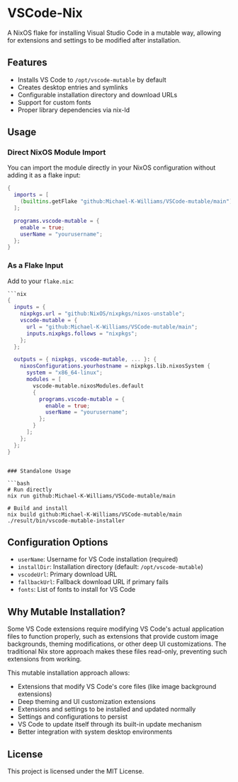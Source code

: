 # VSCode-Nix

A NixOS flake for installing Visual Studio Code in a mutable way, allowing for extensions and settings to be modified after installation.

## Features

- Installs VS Code to `/opt/vscode-mutable` by default
- Creates desktop entries and symlinks
- Configurable installation directory and download URLs
- Support for custom fonts
- Proper library dependencies via nix-ld

## Usage

### Direct NixOS Module Import

You can import the module directly in your NixOS configuration without adding it as a flake input:

```nix
{
  imports = [
    (builtins.getFlake "github:Michael-K-Williams/VSCode-mutable/main").nixosModules.default
  ];

  programs.vscode-mutable = {
    enable = true;
    userName = "yourusername";
  };
}
```

### As a Flake Input

Add to your `flake.nix`:

```nix
```nix
{
  inputs = {
    nixpkgs.url = "github:NixOS/nixpkgs/nixos-unstable";
    vscode-mutable = {
      url = "github:Michael-K-Williams/VSCode-mutable/main";
      inputs.nixpkgs.follows = "nixpkgs";
    };
  };

  outputs = { nixpkgs, vscode-mutable, ... }: {
    nixosConfigurations.yourhostname = nixpkgs.lib.nixosSystem {
      system = "x86_64-linux";
      modules = [
        vscode-mutable.nixosModules.default
        {
          programs.vscode-mutable = {
            enable = true;
            userName = "yourusername";
          };
        }
      ];
    };
  };
}
```
```

### Standalone Usage

```bash
# Run directly
nix run github:Michael-K-Williams/VSCode-mutable/main

# Build and install
nix build github:Michael-K-Williams/VSCode-mutable/main
./result/bin/vscode-mutable-installer
```

## Configuration Options

- `userName`: Username for VS Code installation (required)
- `installDir`: Installation directory (default: `/opt/vscode-mutable`)
- `vscodeUrl`: Primary download URL
- `fallbackUrl`: Fallback download URL if primary fails
- `fonts`: List of fonts to install for VS Code

## Why Mutable Installation?

Some VS Code extensions require modifying VS Code's actual application files to function properly, such as extensions that provide custom image backgrounds, theming modifications, or other deep UI customizations. The traditional Nix store approach makes these files read-only, preventing such extensions from working.

This mutable installation approach allows:

- Extensions that modify VS Code's core files (like image background extensions)
- Deep theming and UI customization extensions
- Extensions and settings to be installed and updated normally
- Settings and configurations to persist
- VS Code to update itself through its built-in update mechanism
- Better integration with system desktop environments

## License

This project is licensed under the MIT License.
